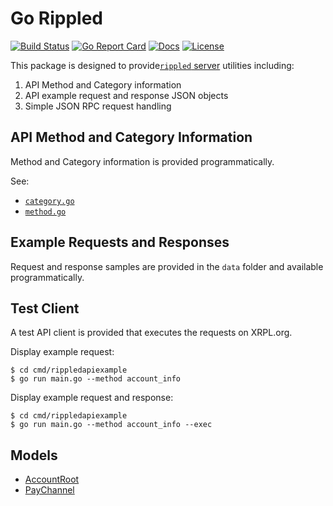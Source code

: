 # Go Rippled

[![Build Status][build-status-svg]][build-status-url]
[![Go Report Card][goreport-svg]][goreport-url]
[![Docs][docs-godoc-svg]][docs-godoc-url]
[![License][license-svg]][license-url]

This package is designed to provide[`rippled` server](https://github.com/ripple/rippled) utilities including:

1. API Method and Category information
1. API example request and response JSON objects
1. Simple JSON RPC request handling

## API Method and Category Information

Method and Category information is provided programmatically.

See:

* [`category.go`](category.go)
* [`method.go`](method.go)

## Example Requests and Responses

Request and response samples are provided in the `data` folder and available programmatically.

## Test Client

A test API client is provided that executes the requests on XRPL.org.

Display example request:

```
$ cd cmd/rippledapiexample
$ go run main.go --method account_info
```

Display example request and response:

```
$ cd cmd/rippledapiexample
$ go run main.go --method account_info --exec
```

## Models

* [AccountRoot](spec.model.accountroot.json)
* [PayChannel](spec.model.paychannel.json)

 [build-status-svg]: https://github.com/goxrp/go-rippled/workflows/go%20build/badge.svg?branch=master
 [build-status-url]: https://github.com/goxrp/go-rippled/actions
 [goreport-svg]: https://goreportcard.com/badge/github.com/goxrp/go-rippled
 [goreport-url]: https://goreportcard.com/report/github.com/goxrp/go-rippled
 [codeclimate-status-svg]: https://codeclimate.com/github/goxrp/go-rippled/badges/gpa.svg
 [codeclimate-status-url]: https://codeclimate.com/github/goxrp/go-rippled
 [docs-godoc-svg]: https://pkg.go.dev/badge/github.com/goxrp/go-rippled
 [docs-godoc-url]: https://pkg.go.dev/github.com/goxrp/go-rippled
 [license-svg]: https://img.shields.io/badge/license-MIT-blue.svg
 [license-url]: https://github.com/goxrp/go-rippled/blob/master/LICENSE